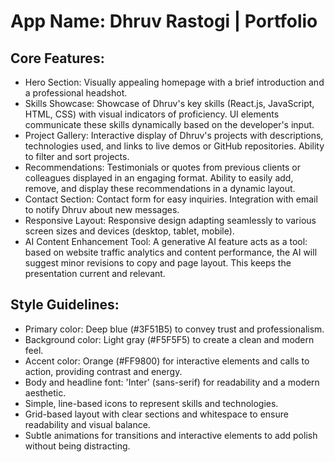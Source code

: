 # **App Name**: Dhruv Rastogi | Portfolio

## Core Features:

- Hero Section: Visually appealing homepage with a brief introduction and a professional headshot.
- Skills Showcase: Showcase of Dhruv's key skills (React.js, JavaScript, HTML, CSS) with visual indicators of proficiency. UI elements communicate these skills dynamically based on the developer's input.
- Project Gallery: Interactive display of Dhruv's projects with descriptions, technologies used, and links to live demos or GitHub repositories. Ability to filter and sort projects.
- Recommendations: Testimonials or quotes from previous clients or colleagues displayed in an engaging format. Ability to easily add, remove, and display these recommendations in a dynamic layout.
- Contact Section: Contact form for easy inquiries. Integration with email to notify Dhruv about new messages.
- Responsive Layout: Responsive design adapting seamlessly to various screen sizes and devices (desktop, tablet, mobile).
- AI Content Enhancement Tool: A generative AI feature acts as a tool: based on website traffic analytics and content performance, the AI will suggest minor revisions to copy and page layout. This keeps the presentation current and relevant.

## Style Guidelines:

- Primary color: Deep blue (#3F51B5) to convey trust and professionalism.
- Background color: Light gray (#F5F5F5) to create a clean and modern feel.
- Accent color: Orange (#FF9800) for interactive elements and calls to action, providing contrast and energy.
- Body and headline font: 'Inter' (sans-serif) for readability and a modern aesthetic.
- Simple, line-based icons to represent skills and technologies.
- Grid-based layout with clear sections and whitespace to ensure readability and visual balance.
- Subtle animations for transitions and interactive elements to add polish without being distracting.